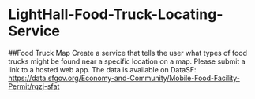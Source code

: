 # LightHall-Food-Truck-Locating-Service

##Food Truck Map
Create a service that tells the user what types of food trucks might be found near a specific location on a map. Please submit a link to a hosted web app. The data is available on DataSF: https://data.sfgov.org/Economy-and-Community/Mobile-Food-Facility-Permit/rqzj-sfat

